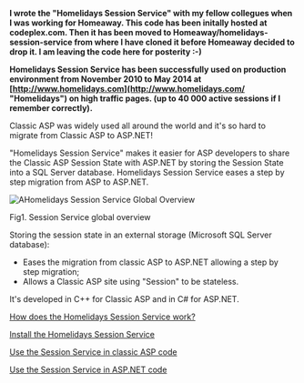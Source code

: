 **I wrote the "Homelidays Session Service" with my fellow collegues when I was working for Homeaway. This code has been initally hosted at codeplex.com. Then it has been moved to Homeaway/homelidays-session-service from where I have cloned it before Homeaway decided to drop it. I am leaving the code here for posterity :-)**

**Homelidays Session Service has been successfully used on production environment from November 2010 to May 2014 at [http://www.homelidays.com](http://www.homelidays.com/ "Homelidays") on high traffic pages. (up to 40 000 active sessions if I remember correctly).**

Classic ASP was widely used all around the world and it's so hard to migrate from Classic ASP to ASP.NET!

"Homelidays Session Service" makes it easier for ASP developers to share the Classic ASP Session State with ASP.NET by storing the Session State into a SQL Server database. Homelidays Session Service eases a step by step migration from ASP to ASP.NET.

![AHomelidays Session Service Global Overview](../../wiki/How-does-the-Homelidays-Session-Service-work_1.png)

Fig1\. Session Service global overview

Storing the session state in an external storage (Microsoft SQL Server database):

*   Eases the migration from classic ASP to ASP.NET allowing a step by step migration;
*   Allows a Classic ASP site using "Session" to be stateless.

It's developed in C++ for Classic ASP and in C# for ASP.NET.

[How does the Homelidays Session Service work?](../../wiki/How-does-the-Homelidays-Session-Service-work%3F)

[Install the Homelidays Session Service](../../wiki/Install-the-Homelidays-Session-Service)

[Use the Session Service in classic ASP code](../../wiki/Use-the-Session-Service-in-classic-ASP-code)

[Use the Session Service in ASP.NET code](../../wiki/Use-the-Session-Service-in-ASP.NET-code)
